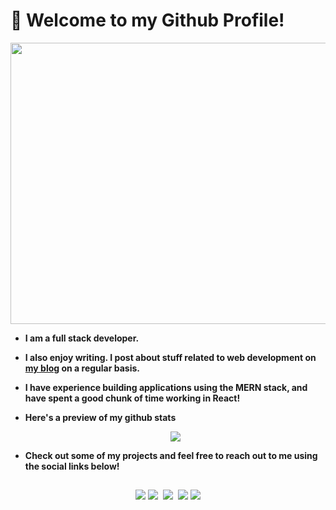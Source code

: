 # :wave: Welcome to my Github Profile!

<p align="center">
<img src= "https://media.giphy.com/media/H5B31BSZhQoes8QoVH/giphy.gif" width="700" height="450" />
</p>

-   **I am a full stack developer.**
-   **I also enjoy writing. I post about stuff related to web development on [my blog](https://medium.com/@rajat_m) on a regular basis.**
-   **I have experience building applications using the MERN stack, and have spent a good chunk of time working in React!**
-   **Here's a preview of my github stats**

    <p align="center">
    <img src = "https://github-readme-stats.vercel.app/api?username=Rajatm544&show_icons=true&theme=radical" />
    </p>

-   **Check out some of my projects and feel free to reach out to me using the social links below!**

##

<span align="center">
 
<a href="https://www.linkedin.com/in/rajat--m"><img src="https://img.techpowerup.org/200715/linkedin-box-fill-1.png" /></a>
<a href="https://medium.com/@rajat_m"><img src="https://img.techpowerup.org/200715/medium-fill-1.png" /></a>&nbsp;
<a href="mailto:rajatm544@gmail"><img src="https://img.techpowerup.org/200715/gmail-1.png" /></a>&nbsp;
<a href="https://www.hackerrank.com/Rajat_M"><img src="https://img.techpowerup.org/200715/hackerrank-logo-1500.png" /></a>
<a href="https://twitter.com/Rajat__m"><img src="https://img.techpowerup.org/200715/twitter-fill.png" /></a>

</span>
